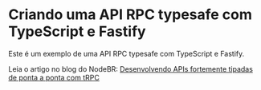 # Criando uma API RPC typesafe com TypeScript e Fastify

Este é um exemplo de uma API RPC typesafe com TypeScript e Fastify.

Leia o artigo no blog do NodeBR: [Desenvolvendo APIs fortemente tipadas de ponta a ponta com tRPC](https://douglasmoura.dev/desenvolvendo-apis-fortemente-tipadas-de-ponta-a-ponta-com-trpc)
